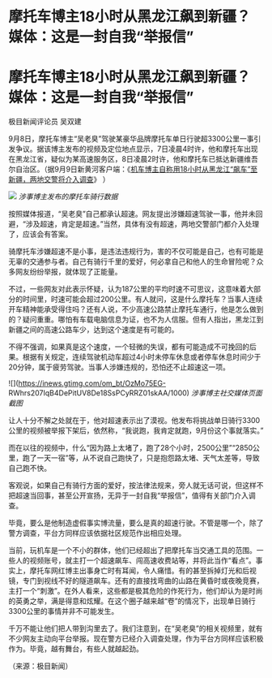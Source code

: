 # 摩托车博主18小时从黑龙江飙到新疆？媒体：这是一封自我“举报信”

# 摩托车博主18小时从黑龙江飙到新疆？媒体：这是一封自我“举报信”

极目新闻评论员 吴双建

9月8日，摩托车博主“吴老臭”驾驶某豪华品牌摩托车单日行驶超3300公里一事引发争议。据该博主发布的视频及定位地点显示，7日凌晨4时许，他和摩托车出现在黑龙江省，疑似为某高速服务区，8日凌晨2时许，他和摩托车已抵达新疆维吾尔自治区。（据9月9日新黄河客户端：《[机车博主自称用18小时从黑龙江“飙车”至新疆，两地交警将介入调查](https://new.qq.com/rain/a/20230908A0BC7O00)》
）

![](https://inews.gtimg.com/om_bt/Ow17ijoVo2SEO9ug7ZCsAgMpCvz4msbhZTdv8pgKqmn0EAA/1000)
_涉事博主发布的摩托车骑行数据_

按照媒体报道，“吴老臭”自己都承认超速。网友提出涉嫌超速驾驶一事，他并未回避，“涉及超速，肯定是超速。”当然，具体有没有超速，两地交警部门都介入处理了，应该会有答案。

骑摩托车涉嫌超速不是小事，是违法违规行为，害的不仅可能是自己，也有可能是无辜的交通参与者。自己有骑行千里的爱好，何必拿自己和他人的生命冒险呢？众多网友纷纷举报，就体现了正能量。

不过，一些网友对此表示怀疑，认为187公里的平均时速不可思议，这意味着大部分的时间里，时速可能会超过200公里。有人就问，这是什么摩托车？当事人连续开车精神能承受得住吗？还有人说，不少高速公路禁止摩托车通行，他是怎么做到的？疑问重重。哪怕有车载电脑信息为证，也不为人信服。但有人指出，黑龙江到新疆之间的高速公路车少，达到这个速度是有可能的。

不得不强调，如果真是这个速度，一个轻微的失误，都有可能造成不可挽回的后果。根据有关规定，连续驾驶机动车超过4小时未停车休息或者停车休息时间少于20分钟，属于疲劳驾驶。当事人涉嫌违规的，恐怕还不止超速这一项。

![](https://inews.gtimg.com/om_bt/OzMo75EG-
RWhrs207IqB4DePitUV8De18SsPCyRRZ01skAA/1000) _涉事博主社交媒体页面截图_

让人十分不解之处就在于，他对超速表示出了漠视。他发布将挑战单日骑行3300公里的视频被举报下架后，依然称，“我说跑，我肯定就跑，9月份这个事就落实。”

而在以往的视频中，什么“因为路上太堵了，跑了28个小时，2500公里”“2850公里，跑了一天一宿”等，从不说自己跑快了，只是抱怨路太堵、天气太差等，导致自己跑不快。

客观说，如果自己有骑行方面的爱好，按法律法规来，旁人就无话可说，但这样不把超速当回事，甚至公开宣扬，无异于一封自我“举报信”，值得有关部门介入调查。

毕竟，要么是他制造虚假事实博流量，要么是真的超速行驶。不管是哪一个，除了警方调查，平台方同样应该依据社区规范作出相应处理。

当前，玩机车是一个不小的群体，他们已经超出了把摩托车当交通工具的范围。一些人的视频账号，就主打一个超速飙车、闯高速收费站等，并将此当作“看点”。事实上，摩托车网红博主出事身亡时有耳闻，令人痛惜。有的甚至拆掉灯光和后视镜，专门到视线不好的隧道飙车。还有的直接找弯曲的山路在黄昏时或夜晚竞赛，主打一个“刺激”。在外人看来，这些都是极其危险的作死行为，他们却认为是时尚的英勇之举，满是得意和炫耀。在这个圈子越来越“卷”的情况下，出现单日骑行3300公里的事情并非不可能发生。

千万不能让他们把人带到沟里去了。我们注意到，在“吴老臭”的相关视频里，就有不少网友主动向平台举报。现在警方已经介入调查处理，作为平台方同样应该积极作为。毕竟，越有舞台，有些人就越起劲。

（来源：极目新闻）

